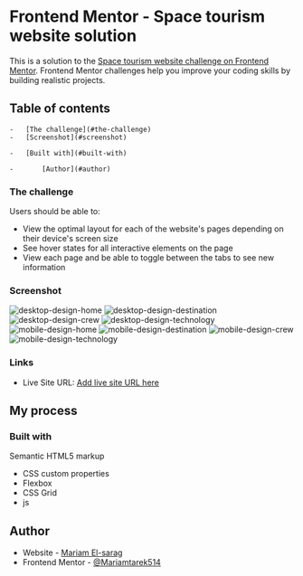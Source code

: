 # Frontend Mentor - Space tourism website solution

This is a solution to the [Space tourism website challenge on Frontend Mentor](https://www.frontendmentor.io/challenges/space-tourism-multipage-website-gRWj1URZ3). Frontend Mentor challenges help you improve your coding skills by building realistic projects. 

## Table of contents

    -   [The challenge](#the-challenge)
    -   [Screenshot](#screenshot)

    -   [Built with](#built-with)

    -       [Author](#author)



### The challenge

Users should be able to:

- View the optimal layout for each of the website's pages depending on their device's screen size
- See hover states for all interactive elements on the page
- View each page and be able to toggle between the tabs to see new information

### Screenshot

![desktop-design-home](./design/desktop-design1.png)
![desktop-design-destination](./design/desktop-design2.png)
![desktop-design-crew](./design/desktop-design3.png)
![desktop-design-technology](./design/desktop-design4.png)
![mobile-design-home](./design/mobile-design1.png)
![mobile-design-destination](./design/mobile-design2.png)
![mobile-design-crew](./design/mobile-design3.png)
![mobile-design-technology](./design/mobile-design4.png)

### Links

- Live Site URL: [Add live site URL here](https://your-live-site-url.com)

## My process

### Built with

 Semantic HTML5 markup
-   CSS custom properties
-   Flexbox
-   CSS Grid
-   js



## Author

-   Website - [Mariam El-sarag](https://mariamtarek514.github.io/profile/)
-   Frontend Mentor - [@Mariamtarek514](https://www.frontendmentor.io/profile/Mariamtarek514)


